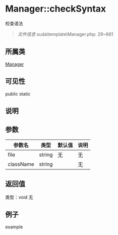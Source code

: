 # Manager::checkSyntax
检查语法
> *文件信息* suda\template\Manager.php: 29~661
## 所属类 

[Manager](../Manager.md)

## 可见性

  public  static
## 说明



## 参数

| 参数名 | 类型 | 默认值 | 说明 |
|--------|-----|-------|-------|
| file |  string | 无 | 无 |
| className |  string |  | 无 |

## 返回值
类型：void
无

## 例子

example